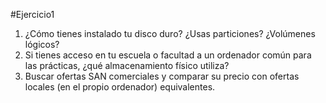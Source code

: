 #Ejercicio1

1. ¿Cómo tienes instalado tu disco duro? ¿Usas particiones? ¿Volúmenes lógicos?
2. Si tienes acceso en tu escuela o facultad a un ordenador común para las prácticas, ¿qué almacenamiento físico utiliza?
3. Buscar ofertas SAN comerciales y comparar su precio con ofertas locales (en el propio ordenador) equivalentes.

